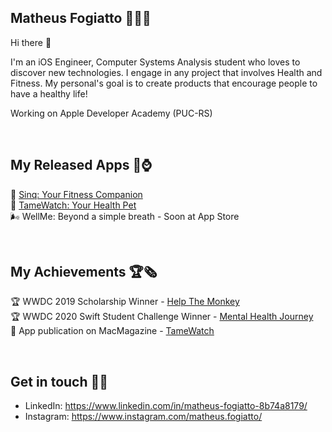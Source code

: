 ## Matheus Fogiatto 🧑🏻‍💻 
Hi there 👋

I'm an iOS Engineer, Computer Systems Analysis student who loves to discover new technologies. I engage in any project that involves Health and Fitness. My personal's goal is to create products that encourage people to have a healthy life! 

Working on Apple Developer Academy (PUC-RS)

<br>

## My Released Apps 📱⌚️
🦖 [Sinq: Your Fitness Companion](https://apps.apple.com/br/app/sinq-your-fitness-companion/id1523343191?l=en) <br>
👾 [TameWatch: Your Health Pet](https://apps.apple.com/th/app/tamewatch/id1485279593) <br>
🌬 WellMe: Beyond a simple breath - Soon at App Store

<br>

## My Achievements 🏆🗞
🏆 WWDC 2019 Scholarship Winner - [Help The Monkey](https://github.com/matheusfogiatto/help-the-monkey) <br>
🏆 WWDC 2020 Swift Student Challenge Winner - [Mental Health Journey](https://www.youtube.com/watch?v=OtrIBNOJ2AE&t=23s) <br>
📰 App publication on MacMagazine - [TameWatch](https://macmagazine.uol.com.br/post/2019/11/27/alimente-um-tamagotchi-e-cuide-da-sua-saude-com-esse-jogo-para-apple-watch/) <br>

<br>

## Get in touch 🔗📩
- LinkedIn: https://www.linkedin.com/in/matheus-fogiatto-8b74a8179/
- Instagram: https://www.instagram.com/matheus.fogiatto/
